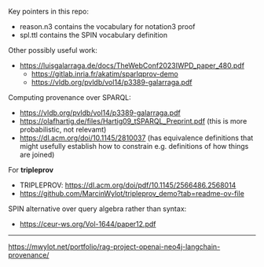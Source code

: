 Key pointers in this repo:

- reason.n3 contains the vocabulary for notation3 proof
- spl.ttl contains the SPIN vocabulary definition


Other possibly useful work:

- https://luisgalarraga.de/docs/TheWebConf2023IWPD_paper_480.pdf
  - https://gitlab.inria.fr/akatim/sparlqprov-demo
  - https://vldb.org/pvldb/vol14/p3389-galarraga.pdf


Computing provenance over SPARQL:

* https://vldb.org/pvldb/vol14/p3389-galarraga.pdf
* https://olafhartig.de/files/Hartig09_tSPARQL_Preprint.pdf (this is more probabilistic, not relevamt)
* https://dl.acm.org/doi/10.1145/2810037 (has equivalence definitions that might usefully establish how to constrain e.g. definitions of how things are joined)




For **tripleprov**

* TRIPLEPROV: https://dl.acm.org/doi/pdf/10.1145/2566486.2568014
* https://github.com/MarcinWylot/tripleprov_demo?tab=readme-ov-file


SPIN alternative over query algebra rather than syntax:

- https://ceur-ws.org/Vol-1644/paper12.pdf


---



https://mwylot.net/portfolio/rag-project-openai-neo4j-langchain-provenance/
